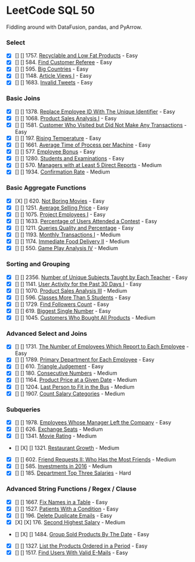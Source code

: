 # LeetCode SQL 50

Fiddling around with DataFusion, pandas, and PyArrow.

### Select

- [X] [] [] 1757. [Recyclable and Low Fat Products](https://leetcode.com/problems/recyclable-and-low-fat-products) - Easy
- [X] [] [] 584. [Find Customer Referee](https://leetcode.com/problems/find-customer-referee) - Easy
- [X] [] [] 595. [Big Countries](https://leetcode.com/problems/big-countries) - Easy
- [X] [] [] 1148. [Article Views I](https://leetcode.com/problems/article-views-i) - Easy
- [X] [] [] 1683. [Invalid Tweets](https://leetcode.com/problems/invalid-tweets) - Easy

### Basic Joins

- [X] [] [] 1378. [Replace Employee ID With The Unique Identifier](https://leetcode.com/problems/replace-employee-id-with-the-unique-identifier) - Easy
- [X] [] [] 1068. [Product Sales Analysis I](https://leetcode.com/problems/product-sales-analysis-i) - Easy
- [X] [] [] 1581. [Customer Who Visited but Did Not Make Any Transactions](https://leetcode.com/problems/customer-who-visited-but-did-not-make-any-transactions) - Easy
- [X] [] [] 197. [Rising Temperature](https://leetcode.com/problems/rising-temperature) - Easy
- [X] [] [] 1661. [Average Time of Process per Machine](https://leetcode.com/problems/average-time-of-process-per-machine) - Easy
- [X] [] [] 577. [Employee Bonus](https://leetcode.com/problems/employee-bonus) - Easy
- [X] [] [] 1280. [Students and Examinations](https://leetcode.com/problems/students-and-examinations) - Easy
- [X] [] [] 570. [Managers with at Least 5 Direct Reports](https://leetcode.com/problems/managers-with-at-least-5-direct-reports) - Medium
- [X] [] [] 1934. [Confirmation Rate](https://leetcode.com/problems/confirmation-rate) - Medium

### Basic Aggregate Functions

- [X] [X] [] 620. [Not Boring Movies](https://leetcode.com/problems/not-boring-movies) - Easy
- [X] [] [] 1251. [Average Selling Price](https://leetcode.com/problems/average-selling-price) - Easy
- [X] [] [] 1075. [Project Employees I](https://leetcode.com/problems/project-employees-i) - Easy
- [X] [] [] 1633. [Percentage of Users Attended a Contest](https://leetcode.com/problems/percentage-of-users-attended-a-contest) - Easy
- [X] [] [] 1211. [Queries Quality and Percentage](https://leetcode.com/problems/queries-quality-and-percentage) - Easy
- [X] [] [] 1193. [Monthly Transactions I](https://leetcode.com/problems/monthly-transactions-i) - Medium
- [X] [] [] 1174. [Immediate Food Delivery II](https://leetcode.com/problems/immediate-food-delivery-ii) - Medium
- [X] [] [] 550. [Game Play Analysis IV](https://leetcode.com/problems/game-play-analysis-iv) - Medium

### Sorting and Grouping

- [X] [] [] 2356. [Number of Unique Subjects Taught by Each Teacher](https://leetcode.com/problems/number-of-unique-subjects-taught-by-each-teacher) - Easy
- [X] [] [] 1141. [User Activity for the Past 30 Days I](https://leetcode.com/problems/user-activity-for-the-past-30-days-i) - Easy
- [X] [] [] 1070. [Product Sales Analysis III](https://leetcode.com/problems/product-sales-analysis-iii) - Medium
- [X] [] [] 596. [Classes More Than 5 Students](https://leetcode.com/problems/classes-more-than-5-students) - Easy
- [X] [] [] 1729. [Find Followers Count](https://leetcode.com/problems/find-followers-count) - Easy
- [X] [] [] 619. [Biggest Single Number](https://leetcode.com/problems/biggest-single-number) - Easy
- [X] [] [] 1045. [Customers Who Bought All Products](https://leetcode.com/problems/customers-who-bought-all-products) - Medium

### Advanced Select and Joins

- [X] [] [] 1731. [The Number of Employees Which Report to Each Employee](https://leetcode.com/problems/the-number-of-employees-which-report-to-each-employee) - Easy
- [X] [] [] 1789. [Primary Department for Each Employee](https://leetcode.com/problems/primary-department-for-each-employee) - Easy
- [X] [] [] 610. [Triangle Judgement](https://leetcode.com/problems/triangle-judgement) - Easy
- [X] [] [] 180. [Consecutive Numbers](https://leetcode.com/problems/consecutive-numbers) - Medium
- [X] [] [] 1164. [Product Price at a Given Date](https://leetcode.com/problems/product-price-at-a-given-date) - Medium
- [X] [] [] 1204. [Last Person to Fit in the Bus](https://leetcode.com/problems/last-person-to-fit-in-the-bus) - Medium
- [X] [] [] 1907. [Count Salary Categories](https://leetcode.com/problems/count-salary-categories) - Medium

### Subqueries

- [X] [] [] 1978. [Employees Whose Manager Left the Company](https://leetcode.com/problems/employees-whose-manager-left-the-company) - Easy
- [X] [] [] 626. [Exchange Seats](https://leetcode.com/problems/exchange-seats) - Medium
- [X] [] [] 1341. [Movie Rating](https://leetcode.com/problems/movie-rating) - Medium
- [] [X] [] 1321. [Restaurant Growth](https://leetcode.com/problems/restaurant-growth) - Medium
- [X] [] [] 602. [Friend Requests II: Who Has the Most Friends](https://leetcode.com/problems/friend-requests-ii-who-has-the-most-friends) - Medium
- [X] [] [] 585. [Investments in 2016](https://leetcode.com/problems/investments-in-2016) - Medium
- [X] [] [] 185. [Department Top Three Salaries](https://leetcode.com/problems/department-top-three-salaries) - Hard

### Advanced String Functions / Regex / Clause

- [X] [] [] 1667. [Fix Names in a Table](https://leetcode.com/problems/fix-names-in-a-table) - Easy
- [X] [] [] 1527. [Patients With a Condition](https://leetcode.com/problems/patients-with-a-condition) - Easy
- [X] [] [] 196. [Delete Duplicate Emails](https://leetcode.com/problems/delete-duplicate-emails) - Easy
- [X] [X] [X] 176. [Second Highest Salary](https://leetcode.com/problems/second-highest-salary) - Medium
- [] [X] [] 1484. [Group Sold Products By The Date](https://leetcode.com/problems/group-sold-products-by-the-date) - Easy
- [X] [] [] 1327. [List the Products Ordered in a Period](https://leetcode.com/problems/list-the-products-ordered-in-a-period) - Easy
- [X] [] [] 1517. [Find Users With Valid E-Mails](https://leetcode.com/problems/find-users-with-valid-e-mails) - Easy
